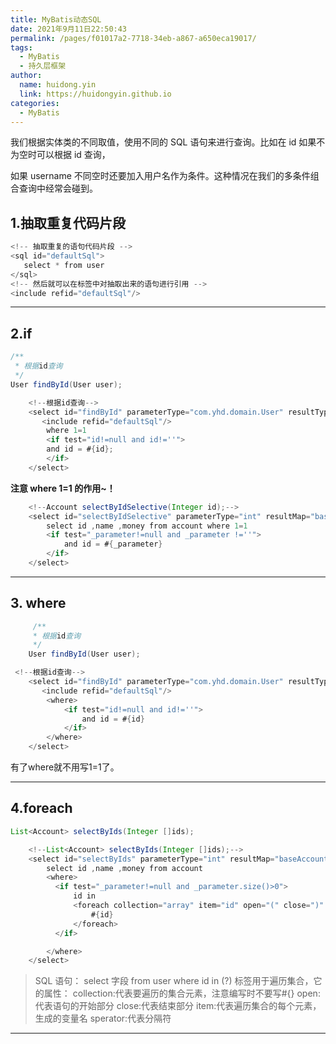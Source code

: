 ```yaml
---
title: MyBatis动态SQL
date: 2021年9月11日22:50:43
permalink: /pages/f01017a2-7718-34eb-a867-a650eca19017/
tags: 
  - MyBatis
  - 持久层框架
author: 
  name: huidong.yin
  link: https://huidongyin.github.io
categories: 
  - MyBatis
---
```


我们根据实体类的不同取值，使用不同的 SQL 语句来进行查询。比如在 id 如果不为空时可以根据 id 查询，

如果 username 不同空时还要加入用户名作为条件。这种情况在我们的多条件组合查询中经常会碰到。

## 1.抽取重复代码片段

```java
<!-- 抽取重复的语句代码片段 -->
<sql id="defaultSql">
   select * from user
</sql>
<!-- 然后就可以在标签中对抽取出来的语句进行引用 -->
<include refid="defaultSql"/>
```

---

## 2.if
```java
/**
 * 根据id查询
 */
User findById(User user);
```
```java
    <!--根据id查询-->
    <select id="findById" parameterType="com.yhd.domain.User" resultType="com.yhd.domain.User">
       <include refid="defaultSql"/>
        where 1=1
        <if test="id!=null and id!=''">
        and id = #{id};
        </if>
    </select>
```
**注意 where 1=1 的作用~！**
```java
    <!--Account selectByIdSelective(Integer id);-->
    <select id="selectByIdSelective" parameterType="int" resultMap="baseAccountMap">
        select id ,name ,money from account where 1=1
        <if test="_parameter!=null and _parameter !=''">
            and id = #{_parameter}
        </if>
    </select>
```
---

## 3. where
```java
     /**
     * 根据id查询
     */
    User findById(User user);
```
```java
 <!--根据id查询-->
    <select id="findById" parameterType="com.yhd.domain.User" resultType="com.yhd.domain.User">
       <include refid="defaultSql"/>
        <where>
            <if test="id!=null and id!=''">
                and id = #{id}
            </if>
        </where>
    </select>
```
有了where就不用写1=1了。

---

## 4.foreach

```java
List<Account> selectByIds(Integer []ids);
```
```java
    <!--List<Account> selectByIds(Integer []ids);-->
    <select id="selectByIds" parameterType="int" resultMap="baseAccountMap">
        select id ,name ,money from account
        <where>
          <if test="_parameter!=null and _parameter.size()>0">
              id in
              <foreach collection="array" item="id" open="(" close=")" separator=",">
                  #{id}
              </foreach>
          </if>

        </where>
    </select>
```
> SQL 语句：
> select 字段 from user where id in (?)
> <foreach>标签用于遍历集合，它的属性：
> collection:代表要遍历的集合元素，注意编写时不要写#{}
> open:代表语句的开始部分
> close:代表结束部分
> item:代表遍历集合的每个元素，生成的变量名
> sperator:代表分隔符

---